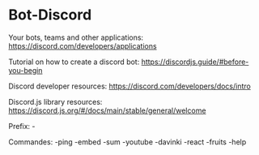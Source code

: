 # Bot-Discord

Your bots, teams and other applications:
https://discord.com/developers/applications

Tutorial on how to create a discord bot:
https://discordjs.guide/#before-you-begin

Discord developer resources:
https://discord.com/developers/docs/intro

Discord.js library resources:
https://discord.js.org/#/docs/main/stable/general/welcome


Prefix: -

Commandes:
  -ping 
  -embed
  -sum
  -youtube
  -davinki
  -react
  -fruits
  -help
